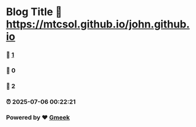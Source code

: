 # Blog Title :link: https://mtcsol.github.io/john.github.io 
### :page_facing_up: [1](https://mtcsol.github.io/john.github.io/tag.html) 
### :speech_balloon: 0 
### :hibiscus: 2 
### :alarm_clock: 2025-07-06 00:22:21 
### Powered by :heart: [Gmeek](https://github.com/Meekdai/Gmeek)
